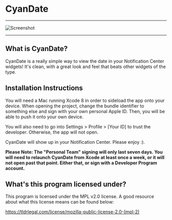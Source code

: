 # CyanDate
---

![Screenshot](http://i.imgur.com/tLfkKuk.png)

---
## What is CyanDate?
CyanDate is a really simple way to view the date in your Notification Center widgets! It's clean, with a great look and feel that beats other widgets of the type.

## Installation Instructions
You will need a Mac running Xcode 8 in order to sideload the app onto your device. When opening the project, change the bundle identifier to something else and sign with your own personal Apple ID. Then, you will be able to push it onto your own device.

You will also need to go into Settings > Profile > [Your ID] to trust the developer. Otherwise, the app will not open.

CyanDate will show up in your Notification Center. Please enjoy :).

**Please Note: The "Personal Team" signing will only last seven days. You will need to relaunch CyanDate from Xcode at least once a week, or it will not open past that point. Either that, or sign with a Developer Program account.**

## What's this program licensed under?
This program is licensed under the MPL v2.0 license. A good resource about what this
license means can be found below:

https://tldrlegal.com/license/mozilla-public-license-2.0-(mpl-2)
